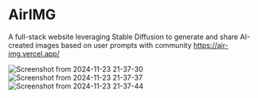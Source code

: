 # AirIMG
A full-stack website leveraging Stable Diffusion to generate and share AI-created images based on user prompts with community
https://air-img.vercel.app/


![Screenshot from 2024-11-23 21-37-30](https://github.com/user-attachments/assets/3731bb8a-924c-4b95-8143-1f17bcb65199)
![Screenshot from 2024-11-23 21-37-37](https://github.com/user-attachments/assets/2204aaf9-d87c-4b2b-aa2e-32884a507297)
![Screenshot from 2024-11-23 21-37-44](https://github.com/user-attachments/assets/de84d235-9e69-42a6-8d12-b54be6994893)
